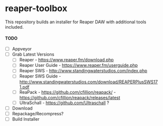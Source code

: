 # reaper-toolbox

This repository builds an installer for Reaper DAW with additional tools included.

#### TODO
- [ ] Appveyor
- [ ] Grab Latest Versions
   - [ ] Reaper - https://www.reaper.fm/download.php
   - [ ] Reaper User Guide - https://www.reaper.fm/userguide.php
   - [ ] Reaper SWS - http://www.standingwaterstudios.com/index.php
   - [ ] Reaper SWS Guide - http://www.standingwaterstudios.com/download/REAPERPlusSWS171.pdf
   - [ ] ReaPack - https://github.com/cfillion/reapack/ - https://github.com/cfillion/reapack/releases/latest
   - [ ] UltraSchall - https://github.com/Ultraschall ?
- [ ] Download
- [ ] Repackage/Recompress?
- [ ] Build Installer
